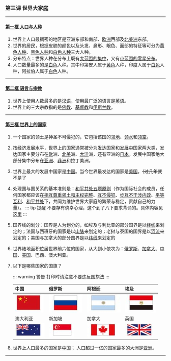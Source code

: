 ### 第三课 世界大家庭

---

#### [第一框 人口与人种](./%E7%AC%AC%E4%B8%80%E6%A1%86%20%E4%BA%BA%E5%8F%A3%E4%B8%8E%E4%BA%BA%E7%A7%8D.html)

1. 世界上人口最稠密的地区是亚洲东部和南部、<u>欧洲</u>西部及<u>北美洲</u>东部。
2. 世界的居民，根据皮肤的颜色以及头发、鼻形、眼色、面部的特征等可分为<u>黄色人种</u>、<u>黑色人种</u>和<u>白色人种</u>三大人种。
3. 分布特点：世界人种在分布上既有<u>大范围的集中</u>，又有<u>小范围的零星分布</u>。
4. 人口数量最多的是<u>白色</u>人种。其中印第安人属于<u>黄色</u>人种，印度人属于<u>白色</u>人种，阿拉伯人属于<u>白色</u>人种。

---

#### [第二框 语言与宗教](./%E7%AC%AC%E4%BA%8C%E6%A1%86%20%E8%AF%AD%E8%A8%80%E4%B8%8E%E5%AE%97%E6%95%99.html)

1. 世界上使用人数最多的是<u>汉语</u>，使用最广泛的语言是<u>英语</u>。
2. 世界上的三大宗教指的是<u>佛教</u>、<u>基督教</u>和<u>伊斯兰教</u>。

---

#### [第三框 世界上的国家](./%E7%AC%AC%E4%B8%89%E6%A1%86%20%E4%B8%96%E7%95%8C%E4%B8%8A%E7%9A%84%E5%9B%BD%E5%AE%B6.html)

1. 一个国家的领土是神圣不可侵犯的，它包括该国的<u>领地</u>、<u>领水</u>和<u>领空</u>。

2. 按经济发展水平，世界上的国家通常被分为<u>发达</u>国家和<u>发展中</u>国家两大类，发达国家主要分布在<u>欧</u>洲、<u>北美</u>洲、<u>大洋</u>洲，还有亚洲的<u>日本</u>。发展中国家绝大部分集中分布在<u>亚洲</u>、<u>非洲</u>和拉丁美洲。

3. 世界上最大的发展中国家是<u>中国</u>。当今世界最发达的国家是<u>美国</u>。~~（过几年就不是了~~

4. 处理国与国关系的基本准则是：<u>和平共处五项原则</u>（作为国际社会的成员，任何国家都应该在<u>相互尊重领土和主权完整</u>、<u>互不侵犯</u>、<u>步互不干涉内政</u>、<u>平等互利</u>、<u>和平共处</u>下，共同为维护世界大家庭的繁荣与稳定，贡献自己的力量）。
    ::: tip 提醒
    不要存有侥幸心理，这个到了八下要求背诵的。具体内容见[这里](/中国历史/现代史/第五单元%20国防建设与外交成就/第16课%20独立自主的和平外交.html)
    :::

5. 国界线的划分：国界是人为划分的，如埃及与利比亚的部分国界是以<u>经线</u>来划定的；法国与西班牙的国家是以<u>山脉</u>来划定的；老挝与泰国的国界是以<u>河流</u>来划定的；美国与加拿大的部分国界是以<u>纬线</u>来划定的

6. 世界陆地面积位居世界前六位的国家，从大到小依次为：<u>俄罗斯</u>、<u>加拿大</u>、<u>中国</u>、<u>美国</u>、巴西、澳大利亚。

7. 以下是哪些国家的国旗？
   
    ::: warning 警告
    打印时请注意不要违反国旗法
    :::
    
    | 中国    | 俄罗斯 | 阿根廷 | 埃及 |
    | ------- | ------ | ------ | ---- |
    | ![cn](./%E7%AC%AC%E4%B8%89%E6%A1%86%20%E4%B8%96%E7%95%8C%E4%B8%8A%E7%9A%84%E5%9B%BD%E5%AE%B6.assets/cn.jpg) | ![ru](./%E7%AC%AC%E4%B8%89%E6%A1%86%20%E4%B8%96%E7%95%8C%E4%B8%8A%E7%9A%84%E5%9B%BD%E5%AE%B6.assets/ru.jpg) | ![ar](./%E7%AC%AC%E4%B8%89%E6%A1%86%20%E4%B8%96%E7%95%8C%E4%B8%8A%E7%9A%84%E5%9B%BD%E5%AE%B6.assets/ar.jpg) | ![eg](./%E7%AC%AC%E4%B8%89%E6%A1%86%20%E4%B8%96%E7%95%8C%E4%B8%8A%E7%9A%84%E5%9B%BD%E5%AE%B6.assets/eg.jpg) |
    |澳大利亚|新加坡|加拿大|英国|
    | ![au](./%E7%AC%AC%E4%B8%89%E6%A1%86%20%E4%B8%96%E7%95%8C%E4%B8%8A%E7%9A%84%E5%9B%BD%E5%AE%B6.assets/au.jpg) | ![sg](./%E7%AC%AC%E4%B8%89%E6%A1%86%20%E4%B8%96%E7%95%8C%E4%B8%8A%E7%9A%84%E5%9B%BD%E5%AE%B6.assets/sg.jpg) | ![ca](./%E7%AC%AC%E4%B8%89%E6%A1%86%20%E4%B8%96%E7%95%8C%E4%B8%8A%E7%9A%84%E5%9B%BD%E5%AE%B6.assets/ca.jpg) | ![uk](./%E7%AC%AC%E4%B8%89%E6%A1%86%20%E4%B8%96%E7%95%8C%E4%B8%8A%E7%9A%84%E5%9B%BD%E5%AE%B6.assets/uk.jpg) |

8. 世界上人口最多的国家是<u>中国</u>；
    人口超过一亿的国家最多的大洲是<u>亚洲</u>。

---